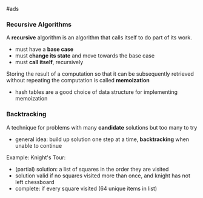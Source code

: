 #ads 

### Recursive Algorithms
A **recursive** algorithm is an algorithm that calls itself to do part of its work.
- must have a **base case**
- must **change its state** and move towards the base case
- must **call itself**, recursively

Storing the result of a computation so that it can be subsequently retrieved without repeating the computation is called **memoization**
- hash tables are a good choice of data structure for implementing memoization

### Backtracking
A technique for problems with many **candidate** solutions but too many to try
- general idea: build up solution one step at a time, **backtracking** when unable to continue

Example: Knight's Tour:
- (partial) solution: a list of squares in the order they are visited
- solution valid if no squares visited more than once, and knight has not left chessboard
- complete: if every square visited (64 unique items in list)

